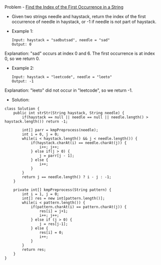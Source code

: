 Problem - [Find the Index of the First Occurrence in a String](https://leetcode.com/problems/find-the-index-of-the-first-occurrence-in-a-string/)

- Given two strings needle and haystack, return the index of the first occurrence of needle in haystack, or -1 if needle is not part of haystack.

- Example 1:

      Input: haystack = "sadbutsad", needle = "sad"
      Output: 0

Explanation: "sad" occurs at index 0 and 6.
The first occurrence is at index 0, so we return 0.

- Example 2:

      Input: haystack = "leetcode", needle = "leeto"
      Output: -1

Explanation: "leeto" did not occur in "leetcode", so we return -1.

- Solution:

```
class Solution {
    public int strStr(String haystack, String needle) {
        if(haystack == null || needle == null || needle.length() > haystack.length()) return -1;
        
        int[] parr = kmpPreprocess(needle);
        int i = 0, j = 0;
        while(i < haystack.length() && j < needle.length()) {
            if(haystack.charAt(i) == needle.charAt(j)) {
                i++; j++;
            } else if(j > 0) {
                j = parr[j - 1];
            } else {
                i++;
            }
        }
        return j == needle.length() ? i - j : -1;
    }

    private int[] kmpPreprocess(String pattern) {
        int i = 1, j = 0;
        int[] res = new int[pattern.length()];
        while(i < pattern.length()) {
            if(pattern.charAt(i) == pattern.charAt(j)) {
                res[i] = j+1;
                i++; j++;
            } else if (j > 0) {
                j = res[j-1];
            } else {
                res[i] = 0;
                i++;
            }
        }
        return res;
    }
}
```
